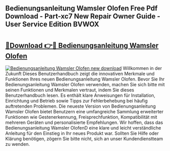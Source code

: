 ## Bedienungsanleitung Wamsler Olofen Free Pdf Download - Part-xc7 New Repair Owner Guide - User Service Edition BVWOX

# <h2><a href="http://df1u5nq.blite.top/?on=Bedienungsanleitung+Wamsler+Olofen">🔗Download 👉🔴 Bedienungsanleitung Wamsler Olofen</a></h2>

[![Bedienungsanleitung Wamsler Olofen new download](https://i.imgur.com/lujVjoI.png)](http://df1u5nq.blite.top/?on=Bedienungsanleitung+Wamsler+Olofen)
Willkommen in der Zukunft Dieses Benutzerhandbuch zeigt die innovativen Merkmale und Funktionen Ihres neuen Bedienungsanleitung Wamsler Olofen. Bevor Sie Ihr Bedienungsanleitung Wamsler Olofen verwenden, machen Sie sich bitte mit seinen Funktionen und Merkmalen vertraut, indem Sie dieses Benutzerhandbuch lesen. Es enthält klare Anweisungen für Installation, Einrichtung und Betrieb sowie Tipps zur Fehlerbehebung bei häufig auftretenden Problemen. Die neueste Version von Bedienungsanleitung Wamsler Olofen bietet Benutzern eine umfangreiche Sammlung erweiterter Funktionen wie Gestenerkennung, Freisprechfunktion, Kompatibilität mit mehreren Geräten und personalisierte Empfehlungen. Wir hoffen, dass das Bedienungsanleitung Wamsler OlofenD eine klare und leicht verständliche Anleitung für den Einstieg in Ihr neues Produkt war. Sollten Sie Hilfe oder Klärung benötigen, zögern Sie bitte nicht, sich an unser Kundendienstteam zu wenden.

